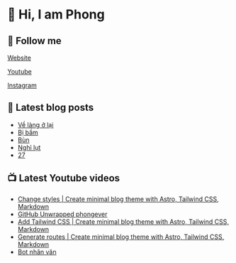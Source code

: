 # 👋 Hi, I am Phong

## 🔗 Follow me

[Website](https://phongever.xyz "Website")

[Youtube](https://www.youtube.com/@phongever "Youtube")

[Instagram](https://www.instagram.com/phongever "Instagram")

## 📝 Latest blog posts

<!-- BLOG-POST-LIST:START -->

- [Về làng ở lại](https://phongever.netlify.app/blog/v%E1%BB%81-l%C3%A0ng-%E1%BB%9F-l%E1%BA%A1i/)
- [Bị bầm](https://phongever.netlify.app/blog/b%E1%BB%8B-b%E1%BA%A7m/)
- [Bùn](https://phongever.netlify.app/blog/b%C3%B9n/)
- [Nghỉ lụt](https://phongever.netlify.app/blog/ngh%E1%BB%89-l%E1%BB%A5t/)
- [27](https://phongever.netlify.app/blog/27/)
<!-- BLOG-POST-LIST:END -->

## 📺 Latest Youtube videos

<!-- YOUTUBE-VIDEO-LIST:START -->

- [Change styles | Create minimal blog theme with Astro, Tailwind CSS, Markdown](https://www.youtube.com/watch?v=0NjEU9G8pbc)
- [GitHub Unwrapped phongever](https://www.youtube.com/watch?v=AwBzj8IfAO8)
- [Add Tailwind CSS | Create minimal blog theme with Astro, Tailwind CSS, Markdown](https://www.youtube.com/watch?v=VzviE67fiyI)
- [Generate routes | Create minimal blog theme with Astro, Tailwind CSS, Markdown](https://www.youtube.com/watch?v=gnTgW3p8wnQ)
- [Bot nhân văn](https://www.youtube.com/watch?v=nHiAC3g-F0w)
<!-- YOUTUBE-VIDEO-LIST:END -->
